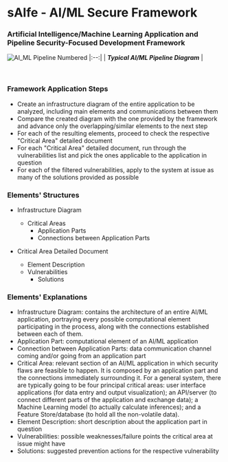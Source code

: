 # sAIfe - AI/ML Secure Framework

### Artificial Intelligence/Machine Learning Application and Pipeline Security-Focused Development Framework

<!-- [AI/ML Pipeline Diagram](/AI-ML%20Pipeline%20Diagram.svg) -->

![AI_ML Pipeline Numbered](https://user-images.githubusercontent.com/40281674/223287863-f0fa3666-c235-4adc-9138-354ad53bfa47.svg)
|:--:|
| __*Typical AI/ML Pipeline Diagram*__ |

<br/>

### Framework Application Steps
- Create an infrastructure diagram of the entire application to be analyzed, including main elements and communications between them
- Compare the created diagram with the one provided by the framework and advance only the overlapping/similar elements to the next step
- For each of the resulting elements, proceed to check the respective "Critical Area" detailed document
- For each "Critical Area" detailed document, run through the vulnerabilities list and pick the ones applicable to the application in question
- For each of the filtered vulnerabilities, apply to the system at issue as many of the solutions provided as possible


### Elements' Structures
- Infrastructure Diagram
  - Critical Areas
    - Application Parts
    - Connections between Application Parts

- Critical Area Detailed Document
  - Element Description
  - Vulnerabilities
    - Solutions


### Elements' Explanations
- Infrastructure Diagram: contains the architecture of an entire AI/ML application, portraying every possible computational element participating in the process, along with the connections established between each of them.
- Application Part: computational element of an AI/ML application
- Connection between Application Parts: data communication channel coming and/or going from an application part
- Critical Area: relevant section of an AI/ML application in which security flaws are feasible to happen. It is composed by an application part and the connections immediately surrounding it. For a general system, there are typically going to be four principal critical areas: user interface applications (for data entry and output visualization); an API/server (to connect different parts of the application and exchange data); a Machine Learning model (to actually calculate inferences); and a Feature Store/database (to hold all the non-volatile data).
- Element Description: short description about the application part in question
- Vulnerabilities: possible weaknesses/failure points the critical area at issue might have
- Solutions: suggested prevention actions for the respective vulnerability
